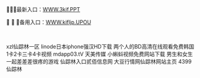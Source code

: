 <p>
	🦩🦩🦩最新入口：<a href="http://www.baidu.com/link?url=6MA2SWnO3Raqke39an_0PUxosM6ZrUGzi1BN9tNnlPW&wd">WWW.3kif.PPT</a> 
	<p>
		🚎
🚎
🚎备用入口：<a href="http://www.baidu.com/link?url=6MA2SWnO3Raqke39an_0PUxosM6ZrUGzi1BN9tNnlPW&wd">WWW.kifljp.UPOU</a> 
	</p>
	<p>
		<br />
	</p>
	<p>
		xzl仙踪林一区
linode日本iphone强汉HD下载
两个人的BD高清在线观看免费韩国
1卡2卡三卡4卡视频
mdapp03.tⅤ 天美传媒
小蝌蚪视频免费网站下载
男生和女生一起差差差很疼的游戏
仙踪林入口贰佰信息网
大豆行情网仙踪林网站主页
4399仙踪林
	</p>

